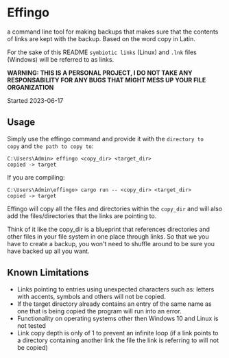 # Effingo

a command line tool for making backups that makes sure that the contents of links are kept with the backup. Based on the word copy in Latin.

For the sake of this README `symbiotic links` (Linux) and `.lnk` files (Windows) will be referred to as links.

**WARNING: THIS IS A PERSONAL PROJECT, I DO NOT TAKE ANY RESPONSABILITY FOR ANY BUGS THAT MIGHT MESS UP YOUR FILE ORGANIZATION**

Started 2023-06-17

## Usage

Simply use the effingo command and provide it with the `directory to copy` and `the path to copy to`:
```text
C:\Users\Admin> effingo <copy_dir> <target_dir>
copied -> target
```

If you are compiling:
```text
C:\Users\Admin\effingo> cargo run -- <copy_dir> <target_dir>
copied -> target
```

Effingo will copy all the files and directories within the `copy_dir` and will also add the files/directories that the links are pointing to.

Think of it like the copy_dir is a blueprint that references directories and
other files in your file system in one place through links.
So that we you have to create a backup, you won't need to shuffle around to be
sure you have backed up all you want.

## Known Limitations
* Links pointing to entries using unexpected characters such as: letters with accents, symbols and others will not be copied.
* If the target directory already contains an entry of the same name as one that is being copied the program will run into an error.
* Functionality on operating systems other then Windows 10 and Linux is not tested
* Link copy depth is only of 1 to prevent an infinite loop (if a link points to a directory containing another link the file the link is referring to will not be copied)
